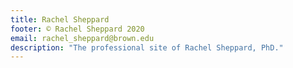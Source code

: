 ```yaml
---
title: Rachel Sheppard
footer: © Rachel Sheppard 2020
email: rachel_sheppard@brown.edu
description: "The professional site of Rachel Sheppard, PhD."
---
```

